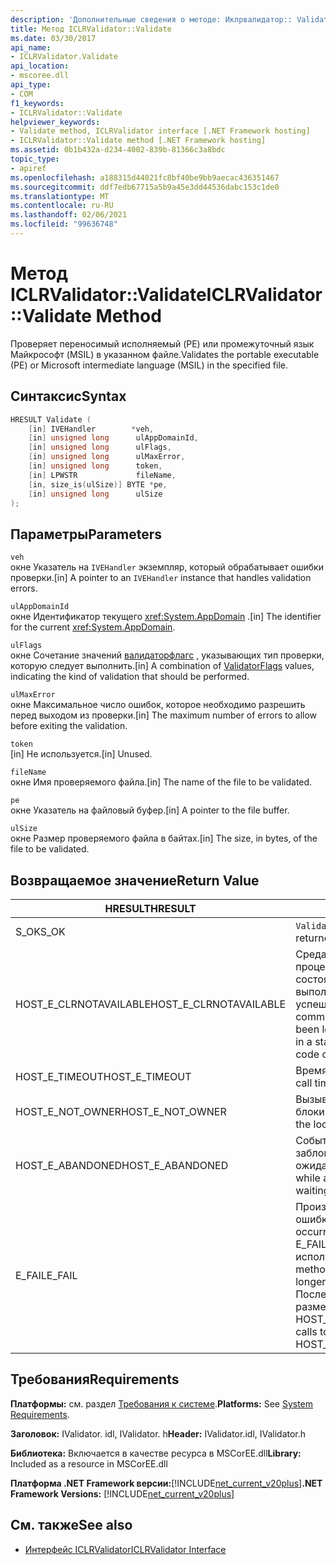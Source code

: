 ```yaml
---
description: 'Дополнительные сведения о методе: Иклрвалидатор:: Validate'
title: Метод ICLRValidator::Validate
ms.date: 03/30/2017
api_name:
- ICLRValidator.Validate
api_location:
- mscoree.dll
api_type:
- COM
f1_keywords:
- ICLRValidator::Validate
helpviewer_keywords:
- Validate method, ICLRValidator interface [.NET Framework hosting]
- ICLRValidator::Validate method [.NET Framework hosting]
ms.assetid: 0b1b432a-d234-4002-839b-81366c3a8bdc
topic_type:
- apiref
ms.openlocfilehash: a188315d44021fc8bf40be9bb9aecac436351467
ms.sourcegitcommit: ddf7edb67715a5b9a45e3dd44536dabc153c1de0
ms.translationtype: MT
ms.contentlocale: ru-RU
ms.lasthandoff: 02/06/2021
ms.locfileid: "99636748"
---
```

# <a name="iclrvalidatorvalidate-method"></a><span data-ttu-id="d423b-103">Метод ICLRValidator::Validate</span><span class="sxs-lookup"><span data-stu-id="d423b-103">ICLRValidator::Validate Method</span></span>

<span data-ttu-id="d423b-104">Проверяет переносимый исполняемый (PE) или промежуточный язык Майкрософт (MSIL) в указанном файле.</span><span class="sxs-lookup"><span data-stu-id="d423b-104">Validates the portable executable (PE) or Microsoft intermediate language (MSIL) in the specified file.</span></span>  
  
## <a name="syntax"></a><span data-ttu-id="d423b-105">Синтаксис</span><span class="sxs-lookup"><span data-stu-id="d423b-105">Syntax</span></span>  
  
```cpp  
HRESULT Validate (  
    [in] IVEHandler        *veh,  
    [in] unsigned long      ulAppDomainId,  
    [in] unsigned long      ulFlags,  
    [in] unsigned long      ulMaxError,  
    [in] unsigned long      token,  
    [in] LPWSTR             fileName,  
    [in, size_is(ulSize)] BYTE *pe,  
    [in] unsigned long      ulSize  
);
```  
  
## <a name="parameters"></a><span data-ttu-id="d423b-106">Параметры</span><span class="sxs-lookup"><span data-stu-id="d423b-106">Parameters</span></span>  

 `veh`  
 <span data-ttu-id="d423b-107">окне Указатель на `IVEHandler` экземпляр, который обрабатывает ошибки проверки.</span><span class="sxs-lookup"><span data-stu-id="d423b-107">[in] A pointer to an `IVEHandler` instance that handles validation errors.</span></span>  
  
 `ulAppDomainId`  
 <span data-ttu-id="d423b-108">окне Идентификатор текущего <xref:System.AppDomain> .</span><span class="sxs-lookup"><span data-stu-id="d423b-108">[in] The identifier for the current <xref:System.AppDomain>.</span></span>  
  
 `ulFlags`  
 <span data-ttu-id="d423b-109">окне Сочетание значений [валидаторфлагс](validatorflags-enumeration.md) , указывающих тип проверки, которую следует выполнить.</span><span class="sxs-lookup"><span data-stu-id="d423b-109">[in] A combination of [ValidatorFlags](validatorflags-enumeration.md) values, indicating the kind of validation that should be performed.</span></span>  
  
 `ulMaxError`  
 <span data-ttu-id="d423b-110">окне Максимальное число ошибок, которое необходимо разрешить перед выходом из проверки.</span><span class="sxs-lookup"><span data-stu-id="d423b-110">[in] The maximum number of errors to allow before exiting the validation.</span></span>  
  
 `token`  
 <span data-ttu-id="d423b-111">[in] Не используется.</span><span class="sxs-lookup"><span data-stu-id="d423b-111">[in] Unused.</span></span>  
  
 `fileName`  
 <span data-ttu-id="d423b-112">окне Имя проверяемого файла.</span><span class="sxs-lookup"><span data-stu-id="d423b-112">[in] The name of the file to be validated.</span></span>  
  
 `pe`  
 <span data-ttu-id="d423b-113">окне Указатель на файловый буфер.</span><span class="sxs-lookup"><span data-stu-id="d423b-113">[in] A pointer to the file buffer.</span></span>  
  
 `ulSize`  
 <span data-ttu-id="d423b-114">окне Размер проверяемого файла в байтах.</span><span class="sxs-lookup"><span data-stu-id="d423b-114">[in] The size, in bytes, of the file to be validated.</span></span>  
  
## <a name="return-value"></a><span data-ttu-id="d423b-115">Возвращаемое значение</span><span class="sxs-lookup"><span data-stu-id="d423b-115">Return Value</span></span>  
  
|<span data-ttu-id="d423b-116">HRESULT</span><span class="sxs-lookup"><span data-stu-id="d423b-116">HRESULT</span></span>|<span data-ttu-id="d423b-117">Описание:</span><span class="sxs-lookup"><span data-stu-id="d423b-117">Description</span></span>|  
|-------------|-----------------|  
|<span data-ttu-id="d423b-118">S_OK</span><span class="sxs-lookup"><span data-stu-id="d423b-118">S_OK</span></span>|<span data-ttu-id="d423b-119">`Validate` успешно возвращено.</span><span class="sxs-lookup"><span data-stu-id="d423b-119">`Validate` returned successfully.</span></span>|  
|<span data-ttu-id="d423b-120">HOST_E_CLRNOTAVAILABLE</span><span class="sxs-lookup"><span data-stu-id="d423b-120">HOST_E_CLRNOTAVAILABLE</span></span>|<span data-ttu-id="d423b-121">Среда CLR не была загружена в процесс, или среда CLR находится в состоянии, в котором она не может выполнить управляемый код или успешно обработать вызов.</span><span class="sxs-lookup"><span data-stu-id="d423b-121">The common language runtime (CLR) has not been loaded into a process, or the CLR is in a state in which it cannot run managed code or process the call successfully.</span></span>|  
|<span data-ttu-id="d423b-122">HOST_E_TIMEOUT</span><span class="sxs-lookup"><span data-stu-id="d423b-122">HOST_E_TIMEOUT</span></span>|<span data-ttu-id="d423b-123">Время ожидания вызова истекло.</span><span class="sxs-lookup"><span data-stu-id="d423b-123">The call timed out.</span></span>|  
|<span data-ttu-id="d423b-124">HOST_E_NOT_OWNER</span><span class="sxs-lookup"><span data-stu-id="d423b-124">HOST_E_NOT_OWNER</span></span>|<span data-ttu-id="d423b-125">Вызывающий объект не владеет блокировкой.</span><span class="sxs-lookup"><span data-stu-id="d423b-125">The caller does not own the lock.</span></span>|  
|<span data-ttu-id="d423b-126">HOST_E_ABANDONED</span><span class="sxs-lookup"><span data-stu-id="d423b-126">HOST_E_ABANDONED</span></span>|<span data-ttu-id="d423b-127">Событие было отменено, пока заблокированный поток или волокно ожидают его.</span><span class="sxs-lookup"><span data-stu-id="d423b-127">An event was canceled while a blocked thread or fiber was waiting on it.</span></span>|  
|<span data-ttu-id="d423b-128">E_FAIL</span><span class="sxs-lookup"><span data-stu-id="d423b-128">E_FAIL</span></span>|<span data-ttu-id="d423b-129">Произошла неизвестная фатальная ошибка.</span><span class="sxs-lookup"><span data-stu-id="d423b-129">An unknown catastrophic failure occurred.</span></span> <span data-ttu-id="d423b-130">Когда метод возвращает E_FAIL, среда CLR больше не может использоваться в процессе.</span><span class="sxs-lookup"><span data-stu-id="d423b-130">When a method returns E_FAIL, the CLR is no longer usable within the process.</span></span> <span data-ttu-id="d423b-131">Последующие вызовы методов размещения возвращают HOST_E_CLRNOTAVAILABLE.</span><span class="sxs-lookup"><span data-stu-id="d423b-131">Subsequent calls to hosting methods return HOST_E_CLRNOTAVAILABLE.</span></span>|  
  
## <a name="requirements"></a><span data-ttu-id="d423b-132">Требования</span><span class="sxs-lookup"><span data-stu-id="d423b-132">Requirements</span></span>  

 <span data-ttu-id="d423b-133">**Платформы:** см. раздел [Требования к системе](../../get-started/system-requirements.md).</span><span class="sxs-lookup"><span data-stu-id="d423b-133">**Platforms:** See [System Requirements](../../get-started/system-requirements.md).</span></span>  
  
 <span data-ttu-id="d423b-134">**Заголовок:** IValidator. idl, IValidator. h</span><span class="sxs-lookup"><span data-stu-id="d423b-134">**Header:** IValidator.idl, IValidator.h</span></span>  
  
 <span data-ttu-id="d423b-135">**Библиотека:** Включается в качестве ресурса в MSCorEE.dll</span><span class="sxs-lookup"><span data-stu-id="d423b-135">**Library:** Included as a resource in MSCorEE.dll</span></span>  
  
 <span data-ttu-id="d423b-136">**Платформа .NET Framework версии:**[!INCLUDE[net_current_v20plus](../../../../includes/net-current-v20plus-md.md)]</span><span class="sxs-lookup"><span data-stu-id="d423b-136">**.NET Framework Versions:** [!INCLUDE[net_current_v20plus](../../../../includes/net-current-v20plus-md.md)]</span></span>  
  
## <a name="see-also"></a><span data-ttu-id="d423b-137">См. также</span><span class="sxs-lookup"><span data-stu-id="d423b-137">See also</span></span>

- [<span data-ttu-id="d423b-138">Интерфейс ICLRValidator</span><span class="sxs-lookup"><span data-stu-id="d423b-138">ICLRValidator Interface</span></span>](iclrvalidator-interface.md)
